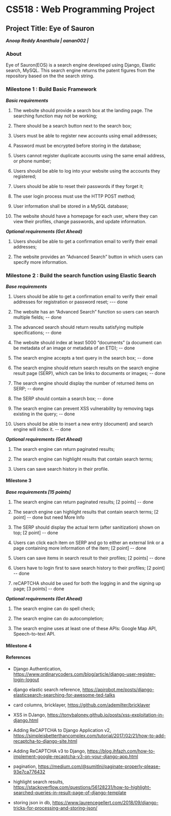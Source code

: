 # CS518 : Web Programming Project
## Project Title: Eye of Sauron
***Anoop Reddy Ananthula | aanan002 |***

### About

Eye of Sauron(EOS) is a search engine developed using Django, Elastic search, MySQL. This search engine returns the patent figures from the repository based on the the search string.

### Milestone 1 : Build Basic Framework

***Basic requirements***

1. The website should provide a search box at the landing page. The searching function
may not be working;

2. There should be a search button next to the search box;

3. Users must be able to register new accounts using email addresses;

4. Password must be encrypted before storing in the database;

5. Users cannot register duplicate accounts using the same email address, or phone number;

6. Users should be able to log into your website using the accounts they registered;

7. Users should be able to reset their passwords if they forget it;

8. The user login process must use the HTTP POST method;

9. User information shall be stored in a MySQL database;

10. The website should have a homepage for each user, where they can view their profiles, change passwords, and update information.

***Optional requirements (Get Ahead)***
1. Users should be able to get a confirmation email to verify their email addresses;

2. The website provides an “Advanced Search” button in which users can specify more
information.

### Milestone 2 :  Build the search function using Elastic Search

***Base requirements***

1. Users should be able to get a confirmation email to verify their email addresses for registration or password reset; --- done

2. The website has an “Advanced Search” function so users can search multiple fields; -- done

3. The advanced search should return results satisfying multiple specifications; -- done

4. The website should index at least 5000 “documents” (a document can be metadata of an image or metadata of an ETD); -- done

5. The search engine accepts a text query in the search box; -- done

6. The search engine should return search results on the search engine result page (SERP), which can be links to documents or images; -- done

7. The search engine should display the number of returned items on SERP; -- done

8. The SERP should contain a search box; -- done

9. The search engine can prevent XSS vulnerability by removing tags existing in the query; -- done 

10. Users should be able to insert a new entry (document) and search engine will index it. -- done

***Optional requirements (Get Ahead)***

1. The search engine can return paginated results;

2. The search engine can highlight results that contain search terms;

3. Users can save search history in their profile.

#### Milestone 3

***Base requirements [15 points]***

1. The search engine can return paginated results; [2 points] -- done

2. The search engine can highlight results that contain search terms; [2 point] -- done but need More Info

3. The SERP should display the actual term (after sanitization) shown on top; [2 point] -- done

4. Users can click each item on SERP and go to either an external link or a page containing 
more information of the item; [2 point] -- done

5. Users can save items in search result to their profiles; [2 points] -- done

6. Users have to login first to save search history to their profiles; [2 point] -- done

7. reCAPTCHA should be used for both the logging in and the signing up page; [3 points] -- done

***Optional requirements (Get Ahead)***

1. The search engine can do spell check;

2. The search engine can do autocompletion;

3. The search engine uses at least one of these APIs: Google Map API, Speech-to-text API.

#### Milestone 4

#### References

* Django Authentication, https://www.ordinarycoders.com/blog/article/django-user-register-login-logout

* django elastic search reference, https://apirobot.me/posts/django-elasticsearch-searching-for-awesome-ted-talks

* card columns, bricklayer, https://github.com/ademilter/bricklayer

* XSS in DJango, https://tonybaloney.github.io/posts/xss-exploitation-in-django.html

* Adding ReCAPTCHA to Django Application v2, https://simpleisbetterthancomplex.com/tutorial/2017/02/21/how-to-add-recaptcha-to-django-site.html

* Adding ReCAPTCHA v3 to Django,  https://blog.ihfazh.com/how-to-implement-google-recaptcha-v3-on-your-django-app.html

* pagination, https://medium.com/@sumitlni/paginate-properly-please-93e7ca776432

* highlight search results, https://stackoverflow.com/questions/56128231/how-to-highlight-searched-queries-in-result-page-of-django-template

* storing json in db, https://www.laurencegellert.com/2018/09/django-tricks-for-processing-and-storing-json/